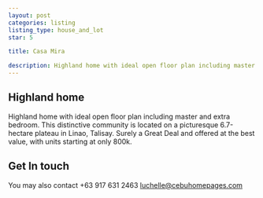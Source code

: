 ```yaml
---
layout: post
categories: listing
listing_type: house_and_lot
star: 5

title: Casa Mira

description: Highland home with ideal open floor plan including master and extra bedroom. This distinctive community is located on a picturesque 6.7-hectare plateau in Linao, Talisay. Surely a Great Deal and offered at the best value, with units starting at only 800k.
---
```


## Highland home

Highland home with ideal open floor plan including master and extra bedroom. This distinctive community is located on a picturesque 6.7-hectare plateau in Linao, Talisay. Surely a Great Deal and offered at the best value, with units starting at only 800k.

## Get In touch
You may also contact +63 917 631 2463 
[luchelle@cebuhomepages.com](mailto:luchelle@cebuhomepages.com)